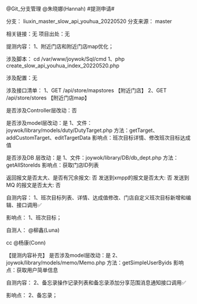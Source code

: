 @Git_分支管理  @朱晓娜(Hannah)  #提测申请# 

分支： liuxin_master_slow_api_youhua_20220520
分支来源： master

相关链接：无
项目出处：无

提测内容：
1、附近门店和附近门店map优化；

涉及脚本：
cd /var/www/joywok/Sql/cmd
1、php create_slow_api_youhua_index_20220520.php

涉及配置：无

涉及接口清单：
1、GET /api/store/mapstores 	【附近门店】
2、GET /api/store/stores 	【附近门店map】

是否涉及Controller层改动：否

是否涉及model层改动：是
1、文件：joywok/library/models/duty/DutyTarget.php
方法：getTarget、addCustomTarget、editTargetData
影响点：班次目标详情、修改班次目标达成值

是否涉及DB 层改动：是
1、文件：joywok/library/DB/db_dept.php
方法：getAllStoreIds
影响点：获取门店ID列表

返回报文是否太大、是否有冗余报文: 否
发送到xmpp的报文是否太大: 否
发送到MQ 的报文是否太大: 否

自测内容：
1、班次目标列表、详情、达成值修改、门店自定义班次目标新增和编辑、接口调用✅

影响点：
1、班次目标；

自测人： @柳鑫(Luna) 

cc @杨康(Conn) 


【提测内容补充】
是否涉及model层改动：是
2、joywok/library/models/memo/Memo.php
方法：getSimpleUserByids
影响点：获取用户简单信息

自测内容：
2、备忘录操作记录列表和备忘录添加分享范围消息通知接口调用✅

影响点：
2、备忘录；